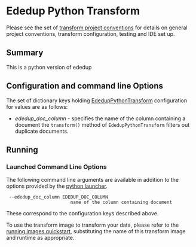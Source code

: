 # Ededup Python Transform 
Please see the set of
[transform project conventions](../../../README.md#transform-project-conventions)
for details on general project conventions, transform configuration,
testing and IDE set up.

## Summary 
This is a python version of ededup

## Configuration and command line Options

The set of dictionary keys holding [EdedupPythonTransform](src/ededup_transform_python.py) 
configuration for values are as follows:

* _ededup_doc_column_ - specifies the name of the column containing a document
the `transform()` method of `EdedupPythonTransform` filters out duplicate documents. 

## Running

### Launched Command Line Options 
The following command line arguments are available in addition to 
the options provided by 
the [python launcher](../../../../data-processing-lib/doc/python-launcher-options.md).
```
 --ededup_doc_column EDEDUP_DOC_COLUMN
                        name of the column containing document 
```
These correspond to the configuration keys described above.


To use the transform image to transform your data, please refer to the 
[running images quickstart](../../../../doc/quick-start/run-transform-image.md),
substituting the name of this transform image and runtime as appropriate.
